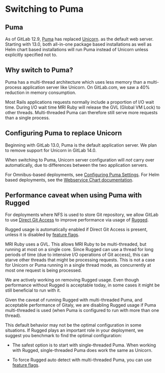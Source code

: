 # Switching to Puma

## Puma

As of GitLab 12.9, [Puma](https://github.com/puma/puma) has replaced [Unicorn](https://yhbt.net/unicorn/).
as the default web server. Starting with 13.0, both all-in-one package based
installations as well as Helm chart based installations will run Puma instead of
Unicorn unless explicitly specified not to.

## Why switch to Puma?

Puma has a multi-thread architecture which uses less memory than a multi-process
application server like Unicorn. On GitLab.com, we saw a 40% reduction in memory
consumption.

Most Rails applications requests normally include a proportion of I/O wait time.
During I/O wait time MRI Ruby will release the GVL (Global VM Lock) to other threads.
Multi-threaded Puma can therefore still serve more requests than a single process.

## Configuring Puma to replace Unicorn

Beginning with GitLab 13.0, Puma is the default application server. We plan to remove support for
Unicorn in GitLab 14.0.

When switching to Puma, Unicorn server configuration
will _not_ carry over automatically, due to differences between the two application servers.

For Omnibus-based deployments, see [Configuring Puma Settings](https://docs.gitlab.com/omnibus/settings/puma.html#configuring-puma-settings). For Helm
based deployments, see the [Webservice Chart documentation](https://docs.gitlab.com/charts/charts/gitlab/webservice/index.html).

## Performance caveat when using Puma with Rugged

For deployments where NFS is used to store Git repository, we allow GitLab to use
[Direct Git Access](../gitaly/#direct-git-access-in-gitlab-rails) to improve performance via usage of [Rugged](https://github.com/libgit2/rugged).

Rugged usage is automatically enabled if Direct Git Access is present, unless it
is disabled by [feature flags](../../development/gitaly.md#legacy-rugged-code).

MRI Ruby uses a GVL. This allows MRI Ruby to be multi-threaded, but running at
most on a single core. Since Rugged can use a thread for long periods of
time (due to intensive I/O operations of Git access), this can starve other threads
that might be processing requests. This is not a case for Unicorn or Puma running
in a single thread mode, as concurrently at most one request is being processed.

We are actively working on removing Rugged usage. Even though performance without Rugged
is acceptable today, in some cases it might be still beneficial to run with it.

Given the caveat of running Rugged with multi-threaded Puma, and acceptable
performance of Gitaly, we are disabling Rugged usage if Puma multi-threaded is
used (when Puma is configured to run with more than one thread).

This default behavior may not be the optimal configuration in some situations. If Rugged
plays an important role in your deployment, we suggest you benchmark to find the
optimal configuration:

- The safest option is to start with single-threaded Puma. When working with
Rugged, single-threaded Puma does work the same as Unicorn.

- To force Rugged auto detect with multi-threaded Puma, you can use [feature
flags](../../development/gitaly.md#legacy-rugged-code).
